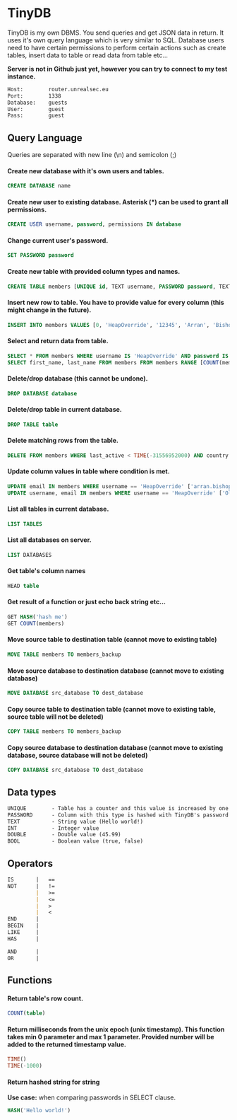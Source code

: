 # TinyDB
TinyDB is my own DBMS. You send queries and get JSON data in return. 
It uses it's own query language which is very similar to SQL. 
Database users need to have certain permissions to perform certain actions such as create tables, 
insert data to table or read data from table etc...

**Server is not in Github just yet, however you can try to connect to my test instance.**
```diff
Host:        router.unrealsec.eu
Port:        1338
Database:    guests
User:        guest
Pass:        guest
```

## Query Language
Queries are separated with new line (\n) and semicolon (;)

#### Create new database with it's own users and tables.
```sql
CREATE DATABASE name
```
#### Create new user to existing database. Asterisk (\*) can be used to grant all permissions.
```sql
CREATE USER username, password, permissions IN database
```
#### Change current user's password.
```sql
SET PASSWORD password
```
#### Create new table with provided column types and names.
```sql
CREATE TABLE members [UNIQUE id, TEXT username, PASSWORD password, TEXT first_name, TEXT last_name, LONG member_since]
```
#### Insert new row to table. You have to provide value for every column (this might change in the future).
```sql
INSERT INTO members VALUES [0, 'HeapOverride', '12345', 'Arran', 'Bishop', 1587076575533]
```
#### Select and return data from table.
```sql
SELECT * FROM members WHERE username IS 'HeapOverride' AND password IS HASH('12345') LIMIT 1
SELECT first_name, last_name FROM members FROM members RANGE [COUNT(members, -25), COUNT(members)]
```
#### Delete/drop database (this cannot be undone).
```sql
DROP DATABASE database
```
#### Delete/drop table in current database.
```sql
DROP TABLE table
```
#### Delete matching rows from the table.
```sql
DELETE FROM members WHERE last_active < TIME(-31556952000) AND country NOT 'Finland'
```
#### Update column values in table where condition is met.
```sql
UPDATE email IN members WHERE username == 'HeapOverride' ['arran.bishop89@aol.com'] LIMIT 1
UPDATE username, email IN members WHERE username == 'HeapOverride' ['Old name is boring', 'arran.bishop89@aol.com'] LIMIT 1
```
#### List all tables in current database.
```sql
LIST TABLES
```
#### List all databases on server.
```sql
LIST DATABASES
```
#### Get table's column names
```sql
HEAD table
```
#### Get result of a function or just echo back string etc...
```sql
GET HASH('hash me')
GET COUNT(members)
```
#### Move source table to destination table (cannot move to existing table)
```sql
MOVE TABLE members TO members_backup
```
#### Move source database to destination database (cannot move to existing database)
```sql
MOVE DATABASE src_database TO dest_database
```
#### Copy source table to destination table (cannot move to existing table, source table will not be deleted)
```sql
COPY TABLE members TO members_backup
```
#### Copy source database to destination database (cannot move to existing database, source database will not be deleted)
```sql
COPY DATABASE src_database TO dest_database
```

## Data types
```md
UNIQUE        - Table has a counter and this value is increased by one every time data is inserted to table. Works like MySQL's AUTO INCREMENT)
PASSWORD      - Column with this type is hashed with TinyDB's password hashing algorithm (SHA-256[salt + password])
TEXT          - String value (Hello world!)
INT           - Integer value
DOUBLE        - Double value (45.99)
BOOL          - Boolean value (true, false)
```

## Operators
```md
IS       |   ==
NOT      |   !=
         |   >=
         |   <=
         |   >
         |   <
END      |   
BEGIN    |   
LIKE     |   
HAS      |   

AND      |   
OR       |
```

## Functions

#### Return table's row count.
```sql
COUNT(table)
```
#### Return milliseconds from the unix epoch (unix timestamp). This function takes min 0 parameter and max 1 parameter. Provided number will be added to the returned timestamp value.
```sql
TIME()
TIME(-1000)
```
#### Return hashed string for string
**Use case:** when comparing passwords in SELECT clause.
```sql
HASH('Hello world!')
```
